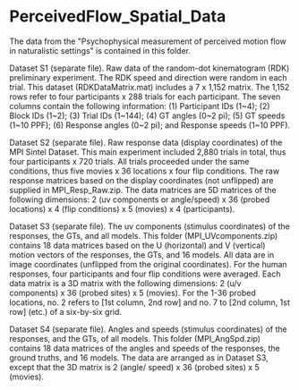 # PerceivedFlow_Spatial_Data
The data from the "Psychophysical measurement of perceived motion flow in naturalistic settings" is contained in this folder.

Dataset S1 (separate file). Raw data of the random-dot kinematogram (RDK) preliminary experiment. The RDK speed and direction were random in each trial. This dataset (RDKDataMatrix.mat) includes a 7 x 1,152  matrix. The 1,152 rows refer to four participants x 288 trials for each participant. The seven columns contain the following information: (1) Participant IDs (1~4); (2) Block IDs (1~2); (3) Trial IDs (1~144); (4) GT angles (0~2 pi); (5) GT speeds (1~10 PPF); (6) Response angles (0~2 pi);  and Response speeds (1~10 PPF). 

Dataset S2 (separate file). Raw response data (display coordinates) of the MPI Sintel Dataset. This main experiment included 2,880 trials in total, thus four participants x 720 trials. All trials proceeded under the same conditions, thus five movies x 36 locations x four flip conditions. The raw response matrices based on the display coordinates (not unflipped) are supplied in MPI_Resp_Raw.zip. The data matrices are 5D matrices of the following dimensions: 2 (uv components or angle/speed) x 36 (probed locations) x 4 (flip conditions) x 5 (movies)  x 4 (participants).

Dataset S3 (separate file). The uv components (stimulus coordinates) of the responses, the GTs, and all models. This folder (MPI_UVcomponents.zip) contains 18 data matrices based on the U (horizontal) and V (vertical) motion vectors of the responses, the GTs, and 16 models. All data are in image coordinates (unflipped from the original coordinates). For the human responses, four participants and four flip conditions were averaged. Each data matrix is a 3D matrix with the following dimensions: 2 (u/v components) x 36 (probed sites) x 5 (movies). For the 1-36 probed locations, no. 2 refers to [1st column, 2nd row] and no. 7 to [2nd column, 1st row] (etc.) of a six-by-six grid. 

Dataset S4 (separate file). Angles and speeds (stimulus coordinates) of the responses, and the GTs, of all models. This folder (MPI_AngSpd.zip) contains 18 data matrices of the angles and speeds of the responses, the ground truths, and 16 models. The data are arranged as in Dataset S3, except that the 3D matrix is 2 (angle/ speed) x 36 (probed sites) x 5 (movies).
